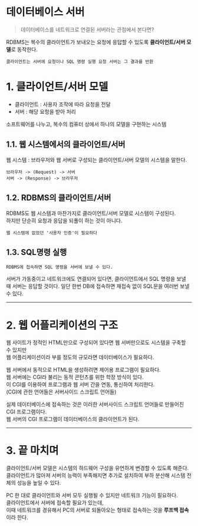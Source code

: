 데이터베이스 서버
=======================
> 데이터베이스를 네트워크로 연결된 서버라는 관점에서 본다면?  
  
RDBMS는 복수의 클라이언트가 보내오는 요청에 응답할 수 있도록 **클라이언트/서버 모델**로 동작한다.
```
클라이언트는 서버에 요청이나 SQL 명령 실행 요청 서버는 그 결과를 반환
```

# 1. 클라이언트/서버 모델
* 클라이언트 : 사용자 조작에 따라 요청을 전달  
* 서버 : 해당 요청을 받아 처리  
  
소프트웨어를 나누고, 복수의 컴퓨터 상에서 하나의 모델을 구현하는 시스템
## 1.1. 웹 시스템에서의 클라이언트/서버
웹 시스템 : 브라우저와 웹 서버로 구성되는 클라이언트/서버 모델의 시스템을 말한다.
```
브라우저 -> (Request) -> 서버   
서버 -> (Response) -> 브라우저  
```
## 1.2. RDBMS의 클라이언트/서버
RDBMS도 웹 시스템과 마찬가지로 클라이언트/서버 모델로 시스템이 구성된다.  
하지만 단순히 요청과 응답을 되풀이 하는 것이 아니다.  
```
웹 시스템에 없었던 '사용자 인증'이 필요하다
```
## 1.3. SQL명령 실행
```
RDBMS에 접속하면 SQL 명령을 서버에 보낼 수 있다.
```
서버가 가동중이고 네트워크에도 연결되어 있다면, 클라이언트에서 SQL 명령을 보낼 때 서버는 응답할 것이다.
일단 한번 DB에 접속하면 재접속 없이 SQL문을 여러번 보낼 수 있다.

***
# 2. 웹 어플리케이션의 구조
웹 사이트가 정적인 HTML만으로 구성되어 있다면 웹 서버만으로도 시스템을 구축할 수 있지만  
웹 어플리케이션이라 부를 정도의 규모라면 데이터베이스가 필요하다.  
  
웹 서버에서 동적으로 HTML을 생성하려면 제어용 프로그램이 필요하다.   
웹 서버에는 CGI라 불리는 동적 콘턴츠를 위한 학장 방식이 있다.     
이 CGI를 이용하여 프로그램과 웹 서버 간을 연동, 통신하여 처리한다.  
(CGI에 관한 언어들은 서버사이드 스크립트 언어들)  
  
실제 데이터베이스에 접속하는 것은 이러한 서버사이드 스크립트 언어들로 만들어진 CGI 프로그램이다.  
웹 서버의 CGI 프로그램이 데이터베이스의 클라이언트가 된다.

***
# 3. 끝 마치며
클라이언트/서버 모델은 시스템의 하드웨어 구성을 유연하게 변경할 수 있도록 해준다.  
클라이언트가 많아져 서버의 능력이 부족해지면 추가로 설치하여 부하 분산해 시스템 전체의 성능을 높일 수 있다.  
  
PC 한 대로 클라이언트와 서버 모두 실행될 수 있지만 네트워크 기능이 필요하다.  
클라이언트에서 서버에 접속할 필요가 있는데,  
이때 네트워크를 경유해서 PC의 서버로 되돌아오는 형태로 접속하는 것을 **루프백 접속**이라 한다.

